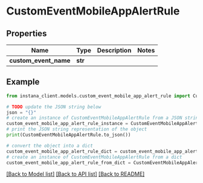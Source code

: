 # CustomEventMobileAppAlertRule


## Properties

Name | Type | Description | Notes
------------ | ------------- | ------------- | -------------
**custom_event_name** | **str** |  | 

## Example

```python
from instana_client.models.custom_event_mobile_app_alert_rule import CustomEventMobileAppAlertRule

# TODO update the JSON string below
json = "{}"
# create an instance of CustomEventMobileAppAlertRule from a JSON string
custom_event_mobile_app_alert_rule_instance = CustomEventMobileAppAlertRule.from_json(json)
# print the JSON string representation of the object
print(CustomEventMobileAppAlertRule.to_json())

# convert the object into a dict
custom_event_mobile_app_alert_rule_dict = custom_event_mobile_app_alert_rule_instance.to_dict()
# create an instance of CustomEventMobileAppAlertRule from a dict
custom_event_mobile_app_alert_rule_from_dict = CustomEventMobileAppAlertRule.from_dict(custom_event_mobile_app_alert_rule_dict)
```
[[Back to Model list]](../README.md#documentation-for-models) [[Back to API list]](../README.md#documentation-for-api-endpoints) [[Back to README]](../README.md)


